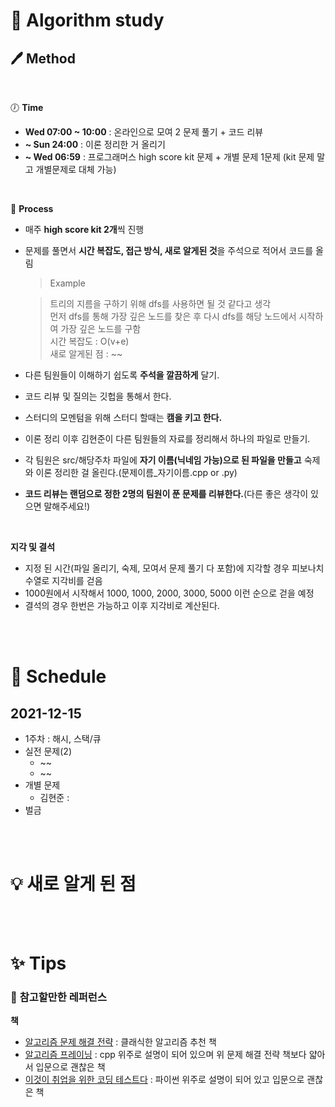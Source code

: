 # :book: Algorithm study
## :pen: Method

<br>

:clock7: **Time**
* **Wed 07:00 ~ 10:00** : 온라인으로 모여 2 문제 풀기 + 코드 리뷰
* **~ Sun 24:00** : 이론 정리한 거 올리기
* **~ Wed 06:59** : 프로그래머스 high score kit 문제 + 개별 문제 1문제 (kit 문제 말고 개별문제로 대체 가능)

<br>

:rocket: **Process**
* 매주 **high score kit 2개**씩 진행
* 문제를 풀면서 **시간 복잡도, 접근 방식, 새로 알게된 것**을 주석으로 적어서 코드를 올림

    >Example 

    >트리의 지름을 구하기 위해 dfs를 사용하면 될 것 같다고 생각 <br>
    >먼저 dfs를 통해 가장 깊은 노드를 찾은 후 다시 dfs를 해당 노드에서 시작하여 가장 깊은 노드를 구함 <br>
    >시간 복잡도 : O(v+e) <br>
    > 새로 알게된 점 : ~~

* 다른 팀원들이 이해하기 쉽도록 **주석을 깔끔하게** 달기.
* 코드 리뷰 및 질의는 깃헙을 통해서 한다.
* 스터디의 모멘텀을 위해 스터디 할때는 **캠을 키고 한다.**
* 이론 정리 이후 김현준이 다른 팀원들의 자료를 정리해서 하나의 파일로 만들기.
* 각 팀원은 src/해당주차 파일에 **자기 이름(닉네임 가능)으로 된 파일을 만들고** 숙제와 이론 정리한 걸 올린다.(문제이름_자기이름.cpp or .py)
* **코드 리뷰는 랜덤으로 정한 2명의 팀원이 푼 문제를 리뷰한다.**(다른 좋은 생각이 있으면 말해주세요!)


<br>

**지각 및 결석**
* 지정 된 시간(파일 올리기, 숙제, 모여서 문제 풀기 다 포함)에 지각할 경우 피보나치 수열로 지각비를 걷음
* 1000원에서 시작해서 1000, 1000, 2000, 3000, 5000 이런 순으로 걷을 예정
* 결석의 경우 한번은 가능하고 이후 지각비로 계산된다.

<br>
<br>

# :calendar: Schedule
## 2021-12-15
* 1주차 : 해시, 스택/큐
* 실전 문제(2)
    * ~~
    * ~~
*  개별 문제
   *  김현준 : 
* 벌금
<br>
<br>

# :bulb: 새로 알게 된 점 

<br>
<br>

# :sparkles: Tips
### :book: **참고할만한 레퍼런스**

**책**

* [알고리즘 문제 해결 전략](http://www.kyobobook.co.kr/product/detailViewKor.laf?mallGb=KOR&ejkGb=KOR&barcode=9788966260546) : 클래식한 알고리즘 추천 책
* [알고리즘 프레이닝](http://www.yes24.com/Product/Goods/72274740) : cpp 위주로 설명이 되어 있으며 위 문제 해결 전략 책보다 얇아서 입문으로 괜찮은 책
* [이것이 취업을 위한 코딩 테스트다](http://www.yes24.com/Product/Goods/91433923) : 파이썬 위주로 설명이 되어 있고 입문으로 괜찮은 책


